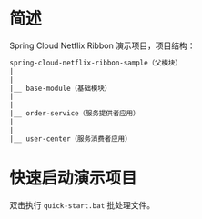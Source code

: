 # 简述

Spring Cloud Netflix Ribbon 演示项目，项目结构：

```html
spring-cloud-netflix-ribbon-sample（父模块）
|
|
|__ base-module（基础模块）
|
|
|__ order-service（服务提供者应用）
|
|
|__ user-center（服务消费者应用）
```

# 快速启动演示项目

双击执行 `quick-start.bat` 批处理文件。